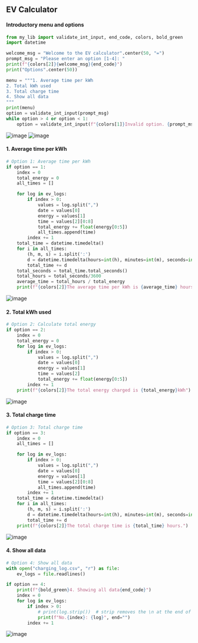 ## EV Calculator

#### Introductory menu and options
```.py
from my_lib import validate_int_input, end_code, colors, bold_green
import datetime

welcome_msg = "Welcome to the EV calculator".center(50, "=")
prompt_msg = "Please enter an option [1-4]: "
print(f"{colors[2]}{welcome_msg}{end_code}")
print("Options".center(50))

menu = """1. Average time per kWh
2. Total kWh used
3. Total charge time
4. Show all data
"""
print(menu)
option = validate_int_input(prompt_msg)
while option > 4 or option < 1:
    option = validate_int_input(f"{colors[1]}Invalid option. {prompt_msg}{end_code}")
```
![image](https://user-images.githubusercontent.com/89135778/191210464-fe4eb3e7-282c-42fc-a83a-6007f745906a.png)
![image](https://user-images.githubusercontent.com/89135778/191210606-cbe14982-0dd8-4ceb-9e29-e41aa687d530.png)

#### 1. Average time per kWh
```.py
# Option 1: Average time per kWh
if option == 1:
    index = 0
    total_energy = 0
    all_times = []

    for log in ev_logs:
        if index > 0:
            values = log.split(",")
            date = values[0]
            energy = values[1]
            time = values[2][0:8]
            total_energy += float(energy[0:5])
            all_times.append(time)
        index += 1
    total_time = datetime.timedelta()
    for i in all_times:
        (h, m, s) = i.split(':')
        d = datetime.timedelta(hours=int(h), minutes=int(m), seconds=int(s))
        total_time += d
    total_seconds = total_time.total_seconds()
    total_hours = total_seconds/3600
    average_time = total_hours / total_energy
    print(f"{colors[2]}The average time per kWh is {average_time} hours per kWh.")
```
![image](https://user-images.githubusercontent.com/89135778/191210878-21284434-1a7e-4940-87b5-198a4f93ba71.png)

#### 2. Total kWh used
```.py
# Option 2: Calculate total energy
if option == 2:
    index = 0
    total_energy = 0
    for log in ev_logs:
        if index > 0:
            values = log.split(",")
            date = values[0]
            energy = values[1]
            time = values[2]
            total_energy += float(energy[0:5])
        index += 1
    print(f"{colors[2]}The total energy charged is {total_energy}kWh")
```
![image](https://user-images.githubusercontent.com/89135778/191211157-689bd83a-af22-4960-a1cb-8294f0331800.png)

#### 3. Total charge time
```.py
# Option 3: Total charge time
if option == 3:
    index = 0
    all_times = []

    for log in ev_logs:
        if index > 0:
            values = log.split(",")
            date = values[0]
            energy = values[1]
            time = values[2][0:8]
            all_times.append(time)
        index += 1
    total_time = datetime.timedelta()
    for i in all_times:
        (h, m, s) = i.split(':')
        d = datetime.timedelta(hours=int(h), minutes=int(m), seconds=int(s))
        total_time += d
    print(f"{colors[2]}The total charge time is {total_time} hours.")
```
![image](https://user-images.githubusercontent.com/89135778/191211285-4563cfbb-ad39-4b8a-b3f4-346ed65d7a94.png)

#### 4. Show all data
```.py
# Option 4: Show all data
with open("charging_log.csv", "r") as file:
    ev_logs = file.readlines()

if option == 4:
    print(f"{bold_green}4. Showing all data{end_code}")
    index = 0
    for log in ev_logs:
        if index > 0:
            # print(log.strip())  # strip removes the \n at the end of the line
            print(f"No.{index}: {log}", end="")
        index += 1
```
![image](https://user-images.githubusercontent.com/89135778/191211571-6f3e8bdc-4f79-4d56-a7c5-66973da16df2.png)
